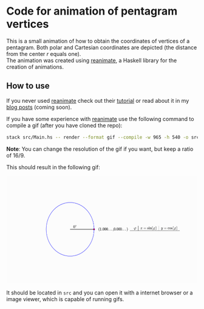# Code for animation of pentagram vertices

This is a small animation of how to obtain the coordinates of vertices of a pentagram.
Both polar and Cartesian coordinates are depicted (the distance from the center $r$ equals
one).  
The animation was created using [reanimate](https://reanimate.github.io), a Haskell
library for the creation of animations.

## How to use

If you never used [reanimate](https://reanimate.github.io) check out their
[tutorial](https://reanimate.readthedocs.io/en/latest/#getting-started) or
read about it in my [blog posts]() (coming soon).

If you have some experience with [reanimate](https://reanimate.github.io) use the
following command to compile a gif (after you have cloned the repo):

```bash
stack src/Main.hs -- render --format gif --compile -w 965 -h 540 -o src/Pentagram.gif
```

**Note**: You can change the resolution of the gif if you want, but keep a ratio of 16/9.

This should result in the following gif:

![How to obtain coordinates for a pentagram](src/Pentagram.gif)

It should be located in `src` and you can open it with a internet browser or a image
viewer, which is capable of running gifs.
